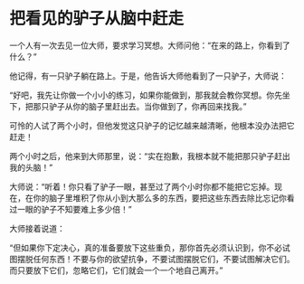 #  把看见的驴子从脑中赶走

一个人有一次去见一位大师，要求学习冥想。大师问他：“在来的路上，你看到了什么？”

他记得，有一只驴子躺在路上。于是，他告诉大师他看到了一只驴子，大师说：

“好吧，我先让你做一个小小的练习，如果你能做到，那我就会教你冥想。你先坐下，把那只驴子从你的脑子里赶出去。当你做到了，你再回来找我。”

可怜的人试了两个小时，但他发觉这只驴子的记忆越来越清晰，他根本没办法把它赶走！

两个小时之后，他来到大师那里，说：“实在抱歉，我根本就不能把那只驴子赶出我的头脑！”

大师说：“听着！你只看了驴子一眼，甚至过了两个小时你都不能把它忘掉。现在，在你的脑子里堆积了你从小到大那么多的东西，要把这些东西去除比忘记你看过一眼的驴子不知要难上多少倍！”

大师接着说道：

“但如果你下定决心，真的准备要放下这些重负，那你首先必须认识到，你不必试图摆脱任何东西！不要与你的欲望抗争，不要试图摆脱它们，不要试图解决它们。而只要放下它们，忽略它们，它们就会一个一个地自己离开。”

